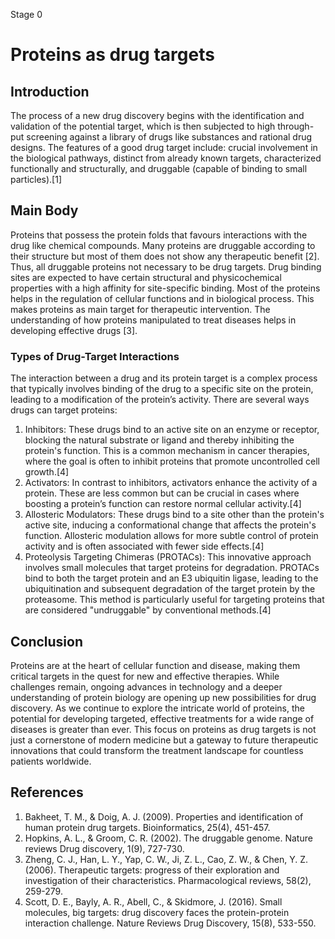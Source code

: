 Stage 0
# Proteins as drug targets

## Introduction
The process of a new drug discovery begins with the identification and validation of the potential target, which is then subjected to high through-put screening against a library of drugs like substances and rational drug designs. The features of a good drug target include: crucial involvement in the biological pathways, distinct from already known targets, characterized functionally and structurally, and druggable (capable of binding to small particles).[1]

## Main Body
Proteins that possess the protein folds that favours interactions with the drug like chemical compounds. Many proteins are druggable according to their structure but most of them does not show any therapeutic benefit [2]. Thus, all druggable proteins not necessary to be drug targets. Drug binding sites are expected to have certain structural and physicochemical properties with a high affinity for site-specific binding. Most of the proteins helps in the regulation of cellular functions and in biological process. This makes proteins as main target for therapeutic intervention. The understanding of how proteins manipulated to treat diseases helps in developing effective drugs [3].
### Types of Drug-Target Interactions
The interaction between a drug and its protein target is a complex process that typically involves binding of the drug to a specific site on the protein, leading to a modification of the protein’s activity. There are several ways drugs can target proteins:
1.	Inhibitors: These drugs bind to an active site on an enzyme or receptor, blocking the natural substrate or ligand and thereby inhibiting the protein's function. This is a common mechanism in cancer therapies, where the goal is often to inhibit proteins that promote uncontrolled cell growth.[4]
2.	Activators: In contrast to inhibitors, activators enhance the activity of a protein. These are less common but can be crucial in cases where boosting a protein’s function can restore normal cellular activity.[4]
3.	Allosteric Modulators: These drugs bind to a site other than the protein's active site, inducing a conformational change that affects the protein's function. Allosteric modulation allows for more subtle control of protein activity and is often associated with fewer side effects.[4]
4.	Proteolysis Targeting Chimeras (PROTACs): This innovative approach involves small molecules that target proteins for degradation. PROTACs bind to both the target protein and an E3 ubiquitin ligase, leading to the ubiquitination and subsequent degradation of the target protein by the proteasome. This method is particularly useful for targeting proteins that are considered "undruggable" by conventional methods.[4]

## Conclusion
Proteins are at the heart of cellular function and disease, making them critical targets in the quest for new and effective therapies. While challenges remain, ongoing advances in technology and a deeper understanding of protein biology are opening up new possibilities for drug discovery. As we continue to explore the intricate world of proteins, the potential for developing targeted, effective treatments for a wide range of diseases is greater than ever.
This focus on proteins as drug targets is not just a cornerstone of modern medicine but a gateway to future therapeutic innovations that could transform the treatment landscape for countless patients worldwide.

## References
1.	Bakheet, T. M., & Doig, A. J. (2009). Properties and identification of human protein drug targets. Bioinformatics, 25(4), 451-457.
2.	Hopkins, A. L., & Groom, C. R. (2002). The druggable genome. Nature reviews Drug discovery, 1(9), 727-730.
3.	Zheng, C. J., Han, L. Y., Yap, C. W., Ji, Z. L., Cao, Z. W., & Chen, Y. Z. (2006). Therapeutic targets: progress of their exploration and investigation of their characteristics. Pharmacological reviews, 58(2), 259-279.
4.	Scott, D. E., Bayly, A. R., Abell, C., & Skidmore, J. (2016). Small molecules, big targets: drug discovery faces the protein-protein interaction challenge. Nature Reviews Drug Discovery, 15(8), 533-550.
